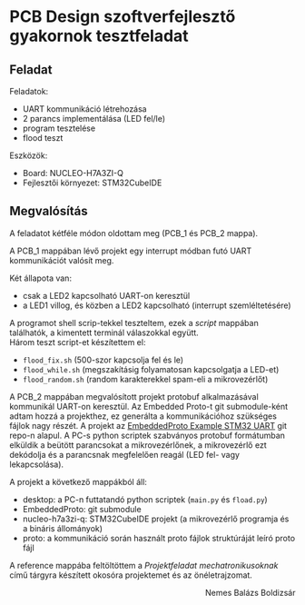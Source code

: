 # PCB Design szoftverfejlesztő gyakornok tesztfeladat

## Feladat

Feladatok:
- UART kommunikáció létrehozása
- 2 parancs implementálása (LED fel/le)
- program tesztelése
- flood teszt

Eszközök:
- Board: NUCLEO-H7A3ZI-Q
- Fejlesztői környezet: STM32CubeIDE


## Megvalósítás

A feladatot kétféle módon oldottam meg (PCB_1 és PCB_2 mappa).

A PCB_1 mappában lévő projekt egy interrupt módban futó UART kommunikációt valósít meg.

Két állapota van:
- csak a LED2 kapcsolható UART-on keresztül
- a LED1 villog, és közben a LED2 kapcsolható (interrupt szemléltetésére)

A programot shell scrip-tekkel teszteltem, ezek a *script* mappában találhatók, a kimentett terminál válaszokkal együtt.<br />
Három teszt script-et készítettem el:
- ```flood_fix.sh``` (500-szor kapcsolja fel és le)
- ```flood_while.sh``` (megszakításig folyamatosan kapcsolgatja a LED-et)
- ```flood_random.sh``` (random karakterekkel spam-eli a mikrovezérlőt)

A PCB_2 mappában megvalósított projekt protobuf alkalmazásával kommunikál UART-on keresztül.
Az Embedded Proto-t git submodule-ként adtam hozzá a projekthez, ez generálta a kommunikációhoz szükséges fájlok nagy részét. A projekt az [EmbeddedProto Example STM32 UART](https://github.com/Embedded-AMS/EmbeddedProto_Example_STM32_UART/blob/master/README.md) git repo-n alapul. A PC-s python scriptek szabványos protobuf formátumban elküldik a beütött parancsokat a mikrovezérlőnek, a mikrovezérlő ezt dekódolja és a parancsnak megfelelően reagál (LED fel- vagy lekapcsolása).

A projekt a következő mappákból áll:
- desktop: a PC-n futtatandó python scriptek (```main.py``` és ```fload.py```)
- EmbeddedProto: git submodule
- nucleo-h7a3zi-q: STM32CubeIDE projekt (a mikrovezérlő programja és a bináris állományok)
- proto: a kommunikáció során használt proto fájlok struktúráját leíró proto fájl

A reference mappába feltöltöttem a *Projektfeladat mechatronikusoknak* című tárgyra készített okosóra projektemet és az önéletrajzomat.

<p align="right">
Nemes Balázs Boldizsár
</p>
